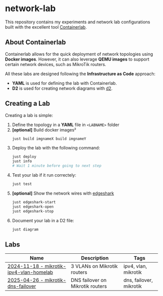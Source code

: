 # network-lab

This repository contains my experiments and network lab configurations built
with the excellent tool [Containerlab](https://containerlab.dev).

## About Containerlab

Containerlab allows for the quick deployment of network topologies using
**Docker images**. However, it can also leverage **QEMU images** to support
certain network devices, such as MikroTik routers.

All these labs are designed following the **Infrastructure as Code** approach:

- **YAML** is used for defining the lab with Containerlab.
- **D2** is used for creating network diagrams with [d2](https://d2lang.com/).

## Creating a Lab

Creating a lab is simple:

1. Define the topology in a **YAML** file in `<LABNAME>` folder
2. **[optional]** Build docker images²
   ```bash
   just build imgnameX build imgnameY
   ```
3. Deploy the lab with the following command:
   ```bash
   just deploy
   just info
   # Wait 1 minute before going to next step
   ```
4. Test your lab if it run correctely:
   ```bash
   just test
   ```
5. **[optional]** Show the network wires with
   [edgeshark](https://github.com/siemens/edgeshark)
   ```bash
   just edgeshark-start
   just edgeshark-open
   just edgeshark-stop
   ```
6. Document your lab in a D2 file:
   ```bash
   just diagram
   ```

## Labs

| Name                                                                     | Description                      | Tags                    |
| ------------------------------------------------------------------------ | -------------------------------- | ----------------------- |
| [2024-11-18 - mikrotik-ipv4-vlan-homelab](./mikrotik-ipv4-vlan-homelab/) | 3 VLANs on Mikrotik routers      | ipv4, vlan, mikrotik    |
| [2025-04-26 - mikrotik-dns-failover](./mikrotik-dns-failover/)           | DNS failover on Mikrotik routers | dns, failover, mikrotik |

